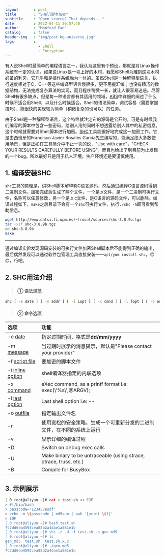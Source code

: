 ```yaml
---
layout       : post
title        : "SHell脚本加密"
subtitle     : "Open source? That depends..."
date         : 2022-04-11 20:57:40
author       : "Manford Fan"
catalog      : false
header-img   : "img/post-bg-universe.jpg"
tags         :
               - Shell
               - Encryption
---
```


有人说Shell时最简单的编程语言之一，我认为这里有个预设，那就是对Linux操作系统有一定的认识。如果说Linux是一块上好的木材，我愿称Shell为雕刻这块木材必备的利刃，它几乎和是操作系统融为一体的。虽然Shell是一种解释型语言，执行速度相对于C，C++等这些编译型语言慢很多，更不用提汇编；也没有精巧的数据结构，无法完成复杂算法的实现，而且程序稍微一长，就让人很容易迷惑。尽管Shell有很多缺点，但是每一种语言都有其适用的领域，[ABS](https://tldp.org/LDP/abs/html/index.html)中详细的阐述了什么时候不适合用Shell，以及什么时候适合。Shell的语法简单，调试容易（需要掌握技巧），能很快的实现较为简单（稍微复杂的也可以）的任务。

由于Shell是一种解释型语言，这个特性就注定它的源码是公开的，可是有时候我们编写的脚本中包含一些密码，给别人用的同时不想透露给别人其中的私密信息。这个时候就需要对Shell脚本进行加密。[SHC](http://www.datsi.fi.upm.es/~frosal/sources/)工具能很好地完成这一加密工作，它是由西班牙的Francisco Javier Rosales García先生编写的，能满足绝大多数使用场景，但是正如在工具简介中不止一次的说，"Use with care"，"CHECK YOUR RESULTS CAREFULLY BEFORE USING"，而且也给出了到目前为止发现的一个bug。所以最好只是用于私人环境，生产环境还是要谨慎使用。

## 1. 编译安装SHC

`shc`工具的原理是，讲Shell脚本解释称C语言源码，然后通过编译C语言源码得到二进制文件。加密完成后生成了两个文件，一个是.x文件，是一个二进制可执行文件，名称可以任意修改，另一个是.x.c文件，是C语言的源码文件，可以删除。编译过程如下，`make`之后目录下会有一个`shc`可执行文件，执行`./shc -h`即可看到帮助信息。

```bash
wget http://www.datsi.fi.upm.es/~frosal/sources/shc-3.8.9b.tgz
tar -xzf shc-3.8.9b.tgz
cd shc-3.8.9b
make
```

----

通过编译实验发现源码安装的可执行文件加密Shell脚本后不能得到正确的输出，最后偶然发现可以通过软件包管理工具直接安装——`apt/yum install shc`，🙃🙃，行吧。

## 2. SHC用法介绍

> #### ① 语法规范

```bash
shc [ -e date ] [ -m addr ] [ -i iopt ] [ -x cmnd ] [ -l lopt ] [ -o outfile ] [ -ABCDhUv ] -f script
```

> #### ② 命令选项

|选项|功能|
|:-|:-|
|-e <ins>date</ins>|指定过期时间，格式是**dd/mm/yyyy**|
|-m <ins>message</ins>|当过期时展示的消息提示，默认是"Please contact your provider"|
|-f <ins>script file</ins>|要加密的脚本文件|
|-i <ins>inline option</ins>|shell编译器指定的内联选项|
|-x <ins>command</ins>|eXec command, as a printf format i.e: exec(\\'%s\\',@ARGV);|
|-l <ins>last option</ins>|Last shell option i.e: --|
|-o <ins>outfile</ins>|指定输出文件名|
|-r|使用宽松的安全策略，生成一个可重新分发的二进制文件，在不同的系统上运行|
|-v|显示详细的编译过程|
|-D|Switch on debug exec calls|
|-U|Make binary to be untraceable (using strace, ptrace, truss, etc.)|
|-B|Compile for BusyBox|

## 3. 示例展示

```bash
[ 0 root@aliyun ~]# cat > test.sh << EOF
> #!/bin/bash
> passcode='123457asdf'
> echo -n \$passcode | md5sum | awk '{print \$1}'
> EOF
[ 0 root@aliyun ~]# bash test.sh
7c2dd6ea4593cea88b2a4dae1a581e1b
[ 0 root@aliyun ~]# shc -r -U -f test.sh -o gen_md5
[ 0 root@aliyun ~]# ls
gen_md5  test.sh  test.sh.x.c 
[ 0 root@aliyun ~]# ./gen_md5
7c2dd6ea4593cea88b2a4dae1a581e1b
```
